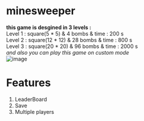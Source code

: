 # minesweeper
**this game is desgined in 3 levels :**  
Level 1 : square(5 * 5) & 4 bombs & time : 200 s   
Level 2 : square(12 * 12) & 28 bombs & time : 800 s   
Level 3 : square(20 * 20) & 96 bombs & time : 2000 s   
_and also you can play this game on custom mode_  
![image](https://is4-ssl.mzstatic.com/image/thumb/Purple123/v4/1d/86/ef/1d86ef7e-72cd-a940-3753-ff9f53d40387/pr_source.jpg/750x750bb.jpeg)  
# Features
1. LeaderBoard
2. Save
3. Multiple players
